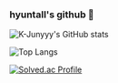 ### hyuntall's github 👋

<!--
**hyuntall/hyuntall** is a ✨ _special_ ✨ repository because its `README.md` (this file) appears on your GitHub profile.

Here are some ideas to get you started:

- 🔭 I’m currently working on ...
- 🌱 I’m currently learning ...
- 👯 I’m looking to collaborate on ...
- 🤔 I’m looking for help with ...
- 💬 Ask me about ...
- 📫 How to reach me: ...
- 😄 Pronouns: ...
- ⚡ Fun fact: ...
-->
![K-Junyyy's GitHub stats](https://github-readme-stats.vercel.app/api?username=hyuntall&show_icons=true&theme=cobalt) 

![Top Langs](https://github-readme-stats.vercel.app/api/top-langs/?username=hyuntall&layout=compact&theme=cobalt)

[![Solved.ac Profile](http://mazassumnida.wtf/api/v2/generate_badge?boj=hyuntall)](https://solved.ac/hyuntall/)
